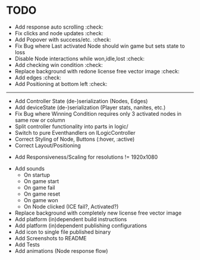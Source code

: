 # TODO

* Add response auto scrolling :check:
* Fix clicks and node updates :check:
* Add Popover with success/etc. :check:
* Fix Bug where Last activated Node should win game but sets state to loss
* Disable Node interactions while won,idle,lost :check:
* Add checking win condition :check:
* Replace background with redone license free vector image :check:
* Add edges :check:
* Add Positioning at bottom left :check:
---
* Add Controller State (de-)serialization (Nodes, Edges)
* Add deviceState (de-)serialization (Player stats, nanites, etc.)
* Fix Bug where Winning Condition requires only 3 activated nodes in same row or column
* Split controller functionality into parts in logic/
* Switch to pure Eventhandlers on ILogicController 
* Correct Styling of Node, Buttons (:hover, :active)
* Correct Layout/Positioning
+ Add Responsiveness/Scaling for resolutions != 1920x1080
* Add sounds
    * On startup
    * On game start
    * On game fail
    * On game reset
    * On game won
    * On Node clicked (ICE fail?, Activated?)
* Replace background with completely new license free vector image
* Add platform (in)dependent build instructions
* Add platform (in)dependent publishing configurations
* Add icon to single file published binary
* Add Screenshots to README
* Add Tests
* Add animations (Node response flow)
